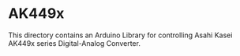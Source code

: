 AK449x
======
This directory contains an Arduino Library for controlling Asahi Kasei AK449x series Digital-Analog Converter.
